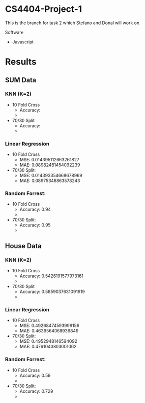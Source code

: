 # CS4404-Project-1
This is the branch for task 2 which Stefano and Donal will work on.

Software
- Javascript

# Results
## SUM Data
### KNN (K=2)
- 10 Fold Cross
    - Accuracy:
    -  
- 70/30 Split
    - Accuracy:
    -
### Linear Regression
- 10 Fold Cross
    - MSE: 0.014395112663261827
    - MAE: 0.08982481454092239
- 70/30 Split: 
    - MSE: 0.014393354668678969
    - MAE: 0.08975348863578243
### Random Forrest:
- 10 Fold Cross
    - Accuracy: 0.94 
    - 
- 70/30 Split: 
    - Accuracy: 0.95
    - 


## House Data
### KNN (K=2)
- 10 Fold Cross
    - Accuracy: 0.5426191577973161
    -  
- 70/30 Split
    - Accuracy: 0.5859037631091919
    -
### Linear Regression
- 10 Fold Cross
    - MSE: 0.49268474593999156
    - MAE: 0.4639564068936849
- 70/30 Split: 
    - MSE: 0.4952948146594092
    - MAE: 0.4761043803001062
### Random Forrest:
- 10 Fold Cross
    - Accuracy: 0.59
    - 
- 70/30 Split: 
    - Accuracy: 0.729
    - 